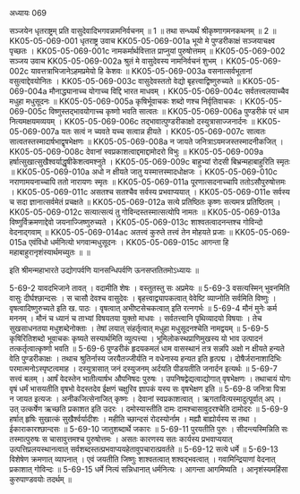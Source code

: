 अध्यायः 069

सञ्जयेन धृतराष्ट्रम् प्रति वासुदेवादिभगवन्नामनिर्वचनम् ॥ 1 ॥ तथा सन्ध्यर्थं श्रीकृष्णागमनकथनम् ॥ 2 ॥
KK05-05-069-001	धृतराष्ट्र उवाच 
KK05-05-069-001a	भूयो मे पुण्डरीकाक्षं सञ्जयाचक्ष्व पृच्छतः ।
KK05-05-069-001c	नामकर्मार्थवित्तात प्राप्नुयां पुरुषोत्तमम् ॥
KK05-05-069-002	सञ्जय उवाच 
KK05-05-069-002a	श्रुतं मे वासुदेवस्य नामनिर्वचनं शुभम् ।
KK05-05-069-002c	यावत्तत्राभिजानेऽहमप्रमेयो हि केशवः ॥
KK05-05-069-003a	वसनात्सर्वभूतानां वसुत्वाद्देवयोनितः ।
KK05-05-069-003c	वासुदेवस्ततो वेद्यो बृहत्त्वाद्विष्णुरुच्यते ॥
KK05-05-069-004a	मौनाद्ध्यानाच्च योगाच्च विद्दि भारत माधवम् ।
KK05-05-069-004c	सर्वतत्त्वलयाच्चैव मधुहा मधुसूदनः ॥
KK05-05-069-005a	कृषिर्भूवाचकः शब्दो णश्च निर्वृतिवाचकः ।
KK05-05-069-005c	विष्णुस्तद्भावयोगाच्च कृष्णो भवति सात्वतः ॥
KK05-05-069-006a	पुण्डरीकं परं धाम नित्यमक्षयमव्ययम् ।
KK05-05-069-006c	तद्भावात्पुण्डरीकाक्षो दस्युत्रासाज्जनार्दनः ॥
KK05-05-069-007a	यतः सत्वं न च्यवते यच्च सत्वान्न हीयते ।
KK05-05-069-007c	सात्वतः सात्वतस्तस्मादार्षभाद्वृषभेक्षणः ॥
KK05-05-069-008a	न जायते जनित्राऽयमजस्तस्मादनीकजित् ।
KK05-05-069-008c	देवानां स्वप्रकाशत्वाद्दमाद्दामोदरो विभुः ॥
KK05-05-069-009a	हर्षात्सुखात्सुखैश्वर्याद्धृषीकेशत्वमश्नुते ।
KK05-05-069-009c	बाहुभ्यां रोदसी बिभ्रन्महाबाहुरिति स्मृतः ॥
KK05-05-069-010a	अधो न क्षीयते जातु यस्मात्तस्मादधोक्षजः ।
KK05-05-069-010c	नराणामयनाच्चापि ततो नारायणः स्मृतः ॥
KK05-05-069-011a	पूरणात्सदनाच्चापि ततोऽसौपुरुषोत्तमः ।
KK05-05-069-011c	असतश्च सतश्चैव सर्वस्य प्रभवाप्ययात् ।
KK05-05-069-011e	सर्वस्य च सदा ज्ञानात्सर्वमेतं प्रचक्षते ॥
KK05-05-069-012a	सत्ये प्रतिष्ठितः कृष्णः सत्यमत्र प्रतिष्ठितम् ।
KK05-05-069-012c	सत्यात्सत्यं तु गोविन्दस्तस्मात्सत्योपि नामतः ॥
KK05-05-069-013a	विष्णुर्विक्रमणाद्देवो जयनाज्जिष्णुरुच्यते ।
KK05-05-069-013c	शाश्वतत्वादनन्तश्च गोविन्दो वेदनाद्गवाम् ॥
KK05-05-069-014ac	अतत्त्वं कुरुते तत्त्वं तेन मोहयते प्रजाः ॥
KK05-05-069-015a	एवंविधो धर्मनित्यो भगवान्मधुसूदनः ।
KK05-05-069-015c	आगन्ता हि महाबाहुरानृशंस्यार्थमच्युतः ॥ ॥

इति श्रीमन्महाभारते उद्योगपर्वणि यानसन्धिपर्वणि ऊनसप्ततितमोऽध्यायः ॥

5-69-2 यावदभिजाने तावत् । वदामीति शेषः । वस्तुतस्तु सः अप्रमेयः ॥ 5-69-3 वसत्यस्मिन् भुवनमिति वासुः दीर्घश्छान्दसः । स चासौ देवश्च वासुदेवः । बृहत्त्वाद्व्यापकत्वात् वेवेष्टि व्याप्नोति सर्वमिति विष्णुः । वृषत्वादिष्णुरुच्यते इति ख. पाठः । वृषत्वात् अभीष्टसेचकत्वात् इति रत्नगर्भः ॥ 5-69-4 मौनं मुनेः कर्म मननम् । मौनं च ध्यानं च ताभ्यां विषयतया युक्तो माधवः । सर्वतत्त्वानि पृथिव्यादयो विषयाः । तेच सुखसाधनतया मधुशब्देनोक्ताः । तेषां लयात् संहर्तृत्वात् मधुहा मधुसूदनश्चेति नामद्वयम् ॥ 5-69-5 कृषिरितिशब्दो भूवाचकः कृष्यते सस्यार्थमिति व्युत्पत्त्या । भूमिलोकस्थप्राणिमुखस्य यो भाव उत्पादनं तत्कर्तृत्वात्कृष्णो भवति ॥ 5-69-6 पुण्डरीकं हृदयकमलं धाम वासस्थानं तत्र सन्नपि अक्षो न क्षीयते हन्यते वेति पुण्डरीकाक्षः । तथाच श्रुतिर्नास्य जरयैतज्जीर्यति न वधेनास्य हन्यत इति हृत्पद्म । दोषैर्जरानाशादिभिः परमात्मनोऽस्पृष्टत्वमाह । दस्युत्रासात् जनं दस्युजनम् अर्दयति पीडयतीति जनार्दन इत्यर्थः ॥ 5-69-7 सत्त्वं बलम् । आर्षं वेदस्तेन भातीत्यार्षभ औपनिषदः पुरुषः । उपनिषद्वेद्यत्वाद्योगात् वृषभेक्षणः । तथाचायं योगः वृषं धर्मं भासयतीति वृषभो वेदस्तदेव ईक्षणं चक्षुरिव ज्ञापकं यस्य सः वृषभेक्षण इति ॥ 5-69-8 जनित्रा पित्रा न जायत इत्यजः । अनीकजित्सेनाजित् कृष्णः । देवानां स्वप्रकाशत्वात् । ऋगतावित्यस्मादुत्पूर्वात् अप् । उत् उत्कर्षेण ऋच्छति प्रकाशत इति उदरः । दमोस्यास्तीति दामः दामश्चासावुदरश्चेति दामोदरः ॥ 5-69-9 हर्षात् हृषिः सुखात्कं सुखैर्श्वर्यादीशः । महीति च्छान्दसं रोदस्योर्नाम । मह्यौ बाह्योर्यस्य स तथा । ईकाराकारश्छान्दसः ॥ 5-69-10 जातुशब्दार्थे जकारः ॥ 5-69-11 पुरयतीति पुरुः । सीदन्त्यस्मिन्निति सः तस्मात्पुरुषः स चासावुत्तमश्च पुरुषोत्तमः । असतः कारणस्य सतः कार्यस्य प्रभवाप्ययात् उत्पत्तिप्रलयस्थानत्वात् सर्वशब्दस्तत्प्रभवाप्ययहेतावुपचारात्प्रवर्तते ॥ 5-69-12 सत्ये धर्मे ॥ 5-69-13 विशेषेण क्रमणात् व्यापनात् । एवं जयतीति जिष्णुः शाश्वतत्वात् शश्वद्भवत्वात् । गवामिन्द्रियाणां वेदनात् प्रकाशात् गोविन्दः ॥ 5-69-15 धर्मे नित्यं सन्निधानात् धर्मनित्यः । आगन्ता आगमिष्यति । आनृशंस्यमहिंसा कुरुपाण्डवयोः तदर्थम् ॥
